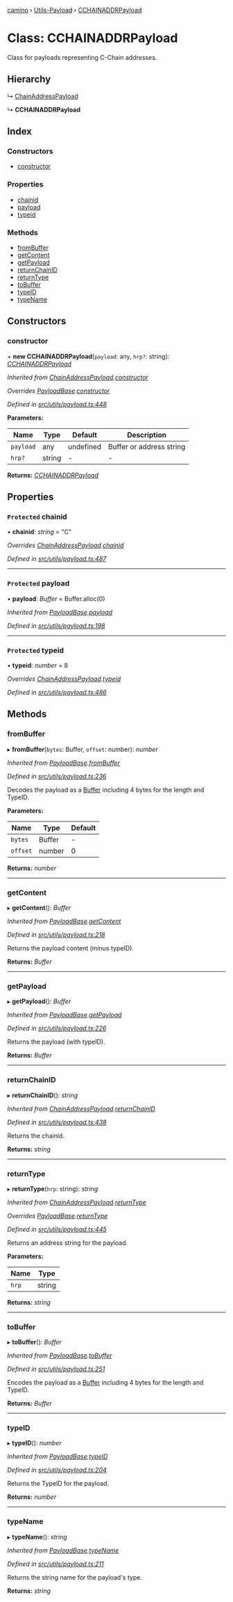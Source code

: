 [camino](../README.md) › [Utils-Payload](../modules/utils_payload.md) › [CCHAINADDRPayload](utils_payload.cchainaddrpayload.md)

# Class: CCHAINADDRPayload

Class for payloads representing C-Chain addresses.

## Hierarchy

  ↳ [ChainAddressPayload](utils_payload.chainaddresspayload.md)

  ↳ **CCHAINADDRPayload**

## Index

### Constructors

* [constructor](utils_payload.cchainaddrpayload.md#constructor)

### Properties

* [chainid](utils_payload.cchainaddrpayload.md#protected-chainid)
* [payload](utils_payload.cchainaddrpayload.md#protected-payload)
* [typeid](utils_payload.cchainaddrpayload.md#protected-typeid)

### Methods

* [fromBuffer](utils_payload.cchainaddrpayload.md#frombuffer)
* [getContent](utils_payload.cchainaddrpayload.md#getcontent)
* [getPayload](utils_payload.cchainaddrpayload.md#getpayload)
* [returnChainID](utils_payload.cchainaddrpayload.md#returnchainid)
* [returnType](utils_payload.cchainaddrpayload.md#returntype)
* [toBuffer](utils_payload.cchainaddrpayload.md#tobuffer)
* [typeID](utils_payload.cchainaddrpayload.md#typeid)
* [typeName](utils_payload.cchainaddrpayload.md#typename)

## Constructors

###  constructor

\+ **new CCHAINADDRPayload**(`payload`: any, `hrp?`: string): *[CCHAINADDRPayload](utils_payload.cchainaddrpayload.md)*

*Inherited from [ChainAddressPayload](utils_payload.chainaddresspayload.md).[constructor](utils_payload.chainaddresspayload.md#constructor)*

*Overrides [PayloadBase](utils_payload.payloadbase.md).[constructor](utils_payload.payloadbase.md#constructor)*

*Defined in [src/utils/payload.ts:448](https://github.com/chain4travel/caminojs/blob/ca67b81/src/utils/payload.ts#L448)*

**Parameters:**

Name | Type | Default | Description |
------ | ------ | ------ | ------ |
`payload` | any | undefined | Buffer or address string  |
`hrp?` | string | - | - |

**Returns:** *[CCHAINADDRPayload](utils_payload.cchainaddrpayload.md)*

## Properties

### `Protected` chainid

• **chainid**: *string* = "C"

*Overrides [ChainAddressPayload](utils_payload.chainaddresspayload.md).[chainid](utils_payload.chainaddresspayload.md#protected-chainid)*

*Defined in [src/utils/payload.ts:487](https://github.com/chain4travel/caminojs/blob/ca67b81/src/utils/payload.ts#L487)*

___

### `Protected` payload

• **payload**: *Buffer* = Buffer.alloc(0)

*Inherited from [PayloadBase](utils_payload.payloadbase.md).[payload](utils_payload.payloadbase.md#protected-payload)*

*Defined in [src/utils/payload.ts:198](https://github.com/chain4travel/caminojs/blob/ca67b81/src/utils/payload.ts#L198)*

___

### `Protected` typeid

• **typeid**: *number* = 8

*Overrides [ChainAddressPayload](utils_payload.chainaddresspayload.md).[typeid](utils_payload.chainaddresspayload.md#protected-typeid)*

*Defined in [src/utils/payload.ts:486](https://github.com/chain4travel/caminojs/blob/ca67b81/src/utils/payload.ts#L486)*

## Methods

###  fromBuffer

▸ **fromBuffer**(`bytes`: Buffer, `offset`: number): *number*

*Inherited from [PayloadBase](utils_payload.payloadbase.md).[fromBuffer](utils_payload.payloadbase.md#frombuffer)*

*Defined in [src/utils/payload.ts:236](https://github.com/chain4travel/caminojs/blob/ca67b81/src/utils/payload.ts#L236)*

Decodes the payload as a [Buffer](https://github.com/feross/buffer) including 4 bytes for the length and TypeID.

**Parameters:**

Name | Type | Default |
------ | ------ | ------ |
`bytes` | Buffer | - |
`offset` | number | 0 |

**Returns:** *number*

___

###  getContent

▸ **getContent**(): *Buffer*

*Inherited from [PayloadBase](utils_payload.payloadbase.md).[getContent](utils_payload.payloadbase.md#getcontent)*

*Defined in [src/utils/payload.ts:218](https://github.com/chain4travel/caminojs/blob/ca67b81/src/utils/payload.ts#L218)*

Returns the payload content (minus typeID).

**Returns:** *Buffer*

___

###  getPayload

▸ **getPayload**(): *Buffer*

*Inherited from [PayloadBase](utils_payload.payloadbase.md).[getPayload](utils_payload.payloadbase.md#getpayload)*

*Defined in [src/utils/payload.ts:226](https://github.com/chain4travel/caminojs/blob/ca67b81/src/utils/payload.ts#L226)*

Returns the payload (with typeID).

**Returns:** *Buffer*

___

###  returnChainID

▸ **returnChainID**(): *string*

*Inherited from [ChainAddressPayload](utils_payload.chainaddresspayload.md).[returnChainID](utils_payload.chainaddresspayload.md#returnchainid)*

*Defined in [src/utils/payload.ts:438](https://github.com/chain4travel/caminojs/blob/ca67b81/src/utils/payload.ts#L438)*

Returns the chainid.

**Returns:** *string*

___

###  returnType

▸ **returnType**(`hrp`: string): *string*

*Inherited from [ChainAddressPayload](utils_payload.chainaddresspayload.md).[returnType](utils_payload.chainaddresspayload.md#returntype)*

*Overrides [PayloadBase](utils_payload.payloadbase.md).[returnType](utils_payload.payloadbase.md#abstract-returntype)*

*Defined in [src/utils/payload.ts:445](https://github.com/chain4travel/caminojs/blob/ca67b81/src/utils/payload.ts#L445)*

Returns an address string for the payload.

**Parameters:**

Name | Type |
------ | ------ |
`hrp` | string |

**Returns:** *string*

___

###  toBuffer

▸ **toBuffer**(): *Buffer*

*Inherited from [PayloadBase](utils_payload.payloadbase.md).[toBuffer](utils_payload.payloadbase.md#tobuffer)*

*Defined in [src/utils/payload.ts:251](https://github.com/chain4travel/caminojs/blob/ca67b81/src/utils/payload.ts#L251)*

Encodes the payload as a [Buffer](https://github.com/feross/buffer) including 4 bytes for the length and TypeID.

**Returns:** *Buffer*

___

###  typeID

▸ **typeID**(): *number*

*Inherited from [PayloadBase](utils_payload.payloadbase.md).[typeID](utils_payload.payloadbase.md#typeid)*

*Defined in [src/utils/payload.ts:204](https://github.com/chain4travel/caminojs/blob/ca67b81/src/utils/payload.ts#L204)*

Returns the TypeID for the payload.

**Returns:** *number*

___

###  typeName

▸ **typeName**(): *string*

*Inherited from [PayloadBase](utils_payload.payloadbase.md).[typeName](utils_payload.payloadbase.md#typename)*

*Defined in [src/utils/payload.ts:211](https://github.com/chain4travel/caminojs/blob/ca67b81/src/utils/payload.ts#L211)*

Returns the string name for the payload's type.

**Returns:** *string*
